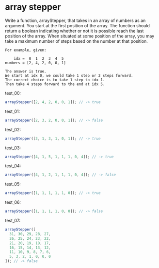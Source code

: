 # array stepper

Write a function, arrayStepper, that takes in an array of numbers as an argument. You start at the first position of the array. The function should return a boolean indicating whether or not it is possible reach the last position of the array. When situated at some position of the array, you may take a maximum number of steps based on the number at that position.

```
For example, given:

    idx =  0  1  2  3  4  5
numbers = [2, 4, 2, 0, 0, 1]

The answer is true.
We start at idx 0, we could take 1 step or 2 steps forward.
The correct choice is to take 1 step to idx 1.
Then take 4 steps forward to the end at idx 5.
```

test_00:
```js
arrayStepper([2, 4, 2, 0, 0, 1]); // -> true
```

test_01:
```js
arrayStepper([2, 3, 2, 0, 0, 1]); // -> false
```

test_02:
```js
arrayStepper([3, 1, 3, 1, 0, 1]); // -> true
```

test_03:
```js
arrayStepper([4, 1, 5, 1, 1, 1, 0, 4]); // -> true
```

test_04:
```js
arrayStepper([4, 1, 2, 1, 1, 1, 0, 4]); // -> false
```

test_05:
```js
arrayStepper([1, 1, 1, 1, 1, 0]); // -> true
```

test_06:
```js
arrayStepper([1, 1, 1, 1, 0, 0]); // -> false
```

test_07:
```js
arrayStepper([ 
  31, 30, 29, 28, 27,
  26, 25, 24, 23, 22,
  21, 20, 19, 18, 17,
  16, 15, 14, 13, 12,
  11, 10, 9, 8, 7, 6,
  5, 3, 2, 1, 0, 0, 0
]); // -> false
```
